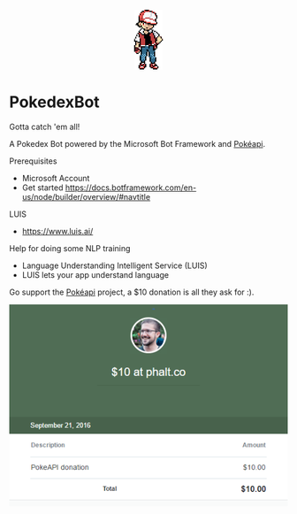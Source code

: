 <p align="center"><img src="img/red.png"></p>

# PokedexBot
Gotta catch 'em all!

A Pokedex Bot powered by the Microsoft Bot Framework and [Pokéapi].

Prerequisites
  * Microsoft Account
  * Get started https://docs.botframework.com/en-us/node/builder/overview/#navtitle

LUIS
  - https://www.luis.ai/

Help for doing some NLP training
  - Language Understanding Intelligent Service (LUIS)
  - LUIS lets your app understand language

Go support the [Pokéapi] project, a $10 donation is all they ask for :).

![](./images/support-pokeapi.png)

[Pokéapi]: <http://www.pokeapi.co/>